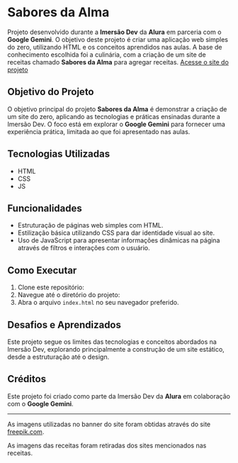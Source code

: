 # Sabores da Alma

Projeto desenvolvido durante a **Imersão Dev** da **Alura** em parceria com o **Google Gemini**. O objetivo deste projeto é criar uma aplicação web simples do zero, utilizando HTML e os conceitos aprendidos nas aulas. A base de conhecimento escolhida foi a culinária, com a criação de um site de receitas chamado **Sabores da Alma** para agregar receitas.
[Acesse o site do projeto](https://dsadriel.github.io/imersao-dev-alura-gemini/)


## Objetivo do Projeto

O objetivo principal do projeto **Sabores da Alma** é demonstrar a criação de um site do zero, aplicando as tecnologias e práticas ensinadas durante a Imersão Dev. O foco está em explorar o **Google Gemini** para fornecer uma experiência prática, limitada ao que foi apresentado nas aulas.

## Tecnologias Utilizadas

- HTML
- CSS
- JS

## Funcionalidades

- Estruturação de páginas web simples com HTML.
- Estilização básica utilizando CSS para dar identidade visual ao site.
- Uso de JavaScript para apresentar informações dinâmicas na página através de filtros e interações com o usuário.

## Como Executar

1. Clone este repositório:
2. Navegue até o diretório do projeto:
3. Abra o arquivo `index.html` no seu navegador preferido.

## Desafios e Aprendizados

Este projeto segue os limites das tecnologias e conceitos abordados na Imersão Dev, explorando principalmente a construção de um site estático, desde a estruturação até o design.

## Créditos

Este projeto foi criado como parte da Imersão Dev da **Alura** em colaboração com o **Google Gemini**.

---

As imagens utilizadas no banner do site foram obtidas através do site [freepik.com](https://www.freepik.com/).

As imagens das receitas foram retiradas dos sites mencionados nas receitas.